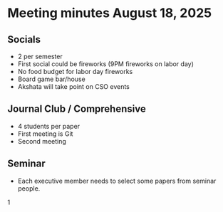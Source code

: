 # Meeting minutes August 18, 2025

## Socials

- 2 per semester
- First social could be fireworks (9PM fireworks on labor day)
- No food budget for labor day fireworks
- Board game bar/house
- Akshata will take point on CSO events

## Journal Club / Comprehensive

- 4 students per paper
- First meeting is Git
- Second meeting

## Seminar

- Each executive member needs to select some papers from seminar people.

1
